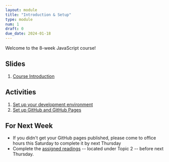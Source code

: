 ```yaml
---
layout: module
title: "Introduction & Setup"
type: module
num: 1
draft: 0
due_date: 2024-01-18
---
```


Welcome to the 8-week JavaScript course! 

## Slides
1. <a href="https://docs.google.com/presentation/d/181MQbWXo-qbd2hEX6SI1-FGhdjhKtyv1yvhV0_bPCBk/edit?usp=sharing" target="_blank">Course Introduction</a>

## Activities
1. <a href="https://docs.google.com/document/d/1V0B8H0Whi4D3wxPAyBMKpa4aI_JvGgcVhyc83TxmRy4/edit?usp=sharing" target="_blank">Set up your development environment</a>
2. [Set up GitHub and GitHub Pages](../activities/github-activity)

## For Next Week
* If you didn't get your GitHub pages published, please come to office hours this Saturday to complete it by next Thursday
* Complete the [assigned readings](topic02) -- located under Topic 2 -- before next Thursday.
